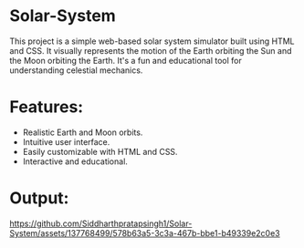 # Solar-System
This project is a simple web-based solar system simulator built using HTML and CSS. It visually represents the motion of the Earth orbiting the Sun and the Moon orbiting the Earth. It's a fun and educational tool for understanding celestial mechanics.
# Features:
* Realistic Earth and Moon orbits.
* Intuitive user interface.
* Easily customizable with HTML and CSS.
* Interactive and educational.

# Output:
  https://github.com/Siddharthpratapsingh1/Solar-System/assets/137768499/578b63a5-3c3a-467b-bbe1-b49339e2c0e3

